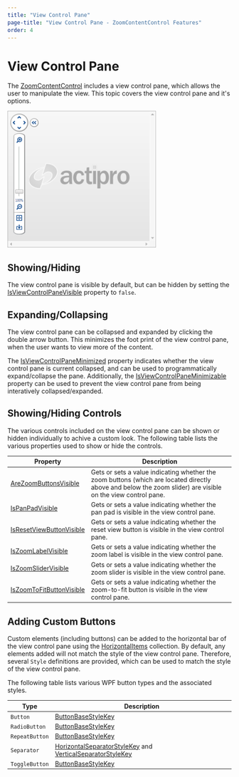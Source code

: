 ```yaml
---
title: "View Control Pane"
page-title: "View Control Pane - ZoomContentControl Features"
order: 4
---
```

# View Control Pane

The [ZoomContentControl](xref:ActiproSoftware.Windows.Controls.Navigation.ZoomContentControl) includes a view control pane, which allows the user to manipulate the view. This topic covers the view control pane and it's options.

![Screenshot](../images/zoomcontentcontrol-view-control-pane.png)

## Showing/Hiding

The view control pane is visible by default, but can be hidden by setting the [IsViewControlPaneVisible](xref:ActiproSoftware.Windows.Controls.Navigation.ZoomContentControl.IsViewControlPaneVisible) property to `false`.

## Expanding/Collapsing

The view control pane can be collapsed and expanded by clicking the double arrow button. This minimizes the foot print of the view control pane, when the user wants to view more of the content.

The [IsViewControlPaneMinimized](xref:ActiproSoftware.Windows.Controls.Navigation.ZoomContentControl.IsViewControlPaneMinimized) property indicates whether the view control pane is current collapsed, and can be used to programmatically expand/collapse the pane.  Additionally, the [IsViewControlPaneMinimizable](xref:ActiproSoftware.Windows.Controls.Navigation.ZoomContentControl.IsViewControlPaneMinimizable) property can be used to prevent the view control pane from being interatively collapsed/expanded.

## Showing/Hiding Controls

The various controls included on the view control pane can be shown or hidden individually to achive a custom look.  The following table lists the various properties used to show or hide the controls.

| Property | Description |
|-----|-----|
| [AreZoomButtonsVisible](xref:ActiproSoftware.Windows.Controls.Navigation.ZoomContentControl.AreZoomButtonsVisible) | Gets or sets a value indicating whether the zoom buttons (which are located directly above and below the zoom slider) are visible on the view control pane. |
| [IsPanPadVisible](xref:ActiproSoftware.Windows.Controls.Navigation.ZoomContentControl.IsPanPadVisible) | Gets or sets a value indicating whether the pan pad is visible in the view control pane. |
| [IsResetViewButtonVisible](xref:ActiproSoftware.Windows.Controls.Navigation.ZoomContentControl.IsResetViewButtonVisible) | Gets or sets a value indicating whether the reset view button is visible in the view control pane. |
| [IsZoomLabelVisible](xref:ActiproSoftware.Windows.Controls.Navigation.ZoomContentControl.IsZoomLabelVisible) | Gets or sets a value indicating whether the zoom label is visible in the view control pane. |
| [IsZoomSliderVisible](xref:ActiproSoftware.Windows.Controls.Navigation.ZoomContentControl.IsZoomSliderVisible) | Gets or sets a value indicating whether the zoom slider is visible in the view control pane. |
| [IsZoomToFitButtonVisible](xref:ActiproSoftware.Windows.Controls.Navigation.ZoomContentControl.IsZoomToFitButtonVisible) | Gets or sets a value indicating whether the zoom-to-fit button is visible in the view control pane. |

## Adding Custom Buttons

Custom elements (including buttons) can be added to the horizontal bar of the view control pane using the [HorizontalItems](xref:ActiproSoftware.Windows.Controls.Navigation.ZoomContentControl.HorizontalItems) collection.  By default, any elements added will not match the style of the view control pane.  Therefore, several `Style` definitions are provided, which can be used to match the style of the view control pane.

The following table lists various WPF button types and the associated styles.

| Type | Description |
|-----|-----|
| `Button` | [ButtonBaseStyleKey](xref:ActiproSoftware.Windows.Controls.Navigation.ZoomContentControl.ButtonBaseStyleKey) |
| `RadioButton` | [ButtonBaseStyleKey](xref:ActiproSoftware.Windows.Controls.Navigation.ZoomContentControl.ButtonBaseStyleKey) |
| `RepeatButton` | [ButtonBaseStyleKey](xref:ActiproSoftware.Windows.Controls.Navigation.ZoomContentControl.ButtonBaseStyleKey) |
| `Separator` | [HorizontalSeparatorStyleKey](xref:ActiproSoftware.Windows.Controls.Navigation.ZoomContentControl.HorizontalSeparatorStyleKey) and [VerticalSeparatorStyleKey](xref:ActiproSoftware.Windows.Controls.Navigation.ZoomContentControl.VerticalSeparatorStyleKey) |
| `ToggleButton` | [ButtonBaseStyleKey](xref:ActiproSoftware.Windows.Controls.Navigation.ZoomContentControl.ButtonBaseStyleKey) |
